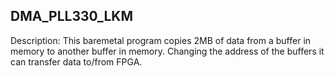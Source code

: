 ﻿DMA_PLL330_LKM
--------------
Description:
This baremetal program copies 2MB of data from a buffer in memory to another buffer in memory. Changing the address of the buffers it can transfer data to/from FPGA.
